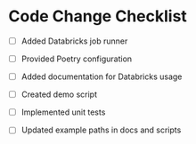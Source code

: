 # Code Change Checklist

- [ ] Added Databricks job runner
- [ ] Provided Poetry configuration
- [ ] Added documentation for Databricks usage
- [ ] Created demo script
- [ ] Implemented unit tests
- [ ] Updated example paths in docs and scripts

